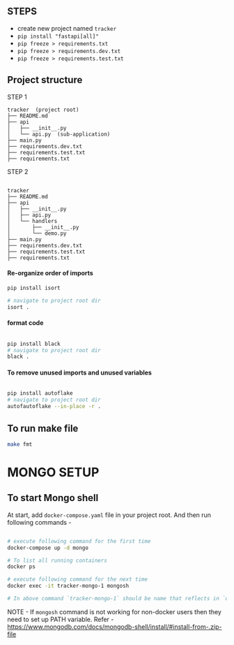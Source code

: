 ## STEPS
- create new project named `tracker`
- `pip install "fastapi[all]"`
- `pip freeze > requirements.txt`
- `pip freeze > requirements.dev.txt`
- `pip freeze > requirements.test.txt`


## Project structure

STEP 1
```
tracker  (project root)
├── README.md
├── api
│   ├── __init__.py
│   └── api.py  (sub-application)
├── main.py
├── requirements.dev.txt
├── requirements.test.txt
├── requirements.txt

```

STEP 2
```

tracker
├── README.md
├── api
│   ├── __init__.py
│   ├── api.py
│   └── handlers
│       ├── __init__.py
│       └── demo.py
├── main.py
├── requirements.dev.txt
├── requirements.test.txt
├── requirements.txt

```


#### Re-organize order of imports
```bash
pip install isort

# navigate to project root dir
isort .
```

#### format code
```bash

pip install black
# navigate to project root dir
black .
```

#### To remove unused imports and unused variables
```bash

pip install autoflake
# navigate to project root dir
autofautoflake --in-place -r .
```

## To run make file

```bash
make fmt
```




# MONGO SETUP

## To start Mongo shell

At start, add `docker-compose.yaml` file in your project root.
And then run following commands - 
```bash

# execute following command for the first time
docker-compose up -d mongo

# To list all running containers
docker ps

# execute following command for the next time
docker exec -it tracker-mongo-1 mongosh

# In above command `tracker-mongo-1` should be name that reflects in `docker ps`
```

NOTE - 
If `mongosh` command is not working for non-docker users then they need 
to set up PATH variable. Refer - https://www.mongodb.com/docs/mongodb-shell/install/#install-from-.zip-file
